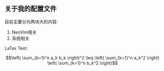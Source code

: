 ## 关于我的配置文件

目前主要分为两块大的内容:

1. NeoVim相关
2. 系统相关

LaTex Test:

$$\left( \sum_{k=1}^n a_k b_k \right)^2 \leq \left( \sum_{k=1}^n a_k^2 \right) \left( \sum_{k=1}^n b_k^2 \right)$$
